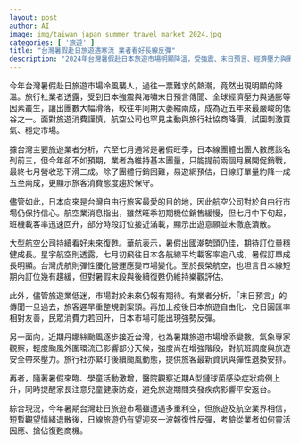 ```yaml
---
layout: post
author: AI
image: img/taiwan_japan_summer_travel_market_2024.jpg
categories: [ '旅遊' ]
title: "台灣暑假赴日旅遊遇寒流 業者看好長線反彈"
description: "2024年台灣暑假赴日本旅遊市場明顯降溫，受強震、末日預言、經濟壓力與颱風等多重利空影響，團體出團數及營收雙雙萎縮，為五年來罕見低谷。雖然航空公司主動降價刺激買氣，自由行市場、機位載客率於七月下旬略有回升。業者對疫情後旅客回流和日圓匯率友善持續抱持信心，預期短暫觀望期過後有機會迎來報復性反彈，考驗旅遊業者應變與搶市能力。"
---
```

今年台灣暑假赴日旅遊市場冷風襲人，過往一票難求的熱潮，竟然出現明顯的降溫。旅行社業者透露，受到日本強震與海嘯末日預言傳聞、全球經濟壓力與通膨等因素叢生，讓出團數大幅滑落，較往年同期大萎縮兩成，成為近五年來最嚴峻的低谷之一。面對旅遊消費謹慎，航空公司也罕見主動與旅行社協商降價，試圖刺激買氣、穩定市場。

據台灣主要旅遊業者分析，六至七月通常是暑假旺季，日本線團體出團人數應該名列前三，但今年卻不如預期，業者為維持基本團量，只能提前兩個月展開促銷戰，最終七月營收恐下滑三成。除了團體行銷困難，易遊網預估，日線訂單量約降一成五至兩成，更顯示旅客消費態度趨於保守。

儘管如此，日本向來是台灣自由行旅客最愛的目的地，因此航空公司對於自由行市場仍保持信心。航空業消息指出，雖然旺季初期機位銷售緩慢，但七月中下旬起，班機載客率迅速回升，部分時段訂位接近滿載，顯示出遊意願並未徹底潰散。

大型航空公司持續看好未來復甦。華航表示，暑假出國潮勢頭仍佳，期待訂位量穩健成長。星宇航空則透露，七月初飛往日本各航線平均載客率逾八成，暑假訂單成長明顯。台灣虎航則彈性優化營運應變市場變化。至於長榮航空，也坦言日本線短期內訂位幾有趨緩，但對暑假末段與後續復甦仍維持樂觀評估。

此外，儘管旅遊業低迷，市場對於未來仍報有期待。有業者分析，「末日預言」的傳聞一旦過去，旅客遲早重整規劃案頭。再加上疫後日本旅遊自由化、兌日圓匯率相對友善，民眾消費力若回升，日本市場可能出現強勢反彈。

另一面向，近期丹娜絲颱風逐步接近台灣，也為暑期旅遊市場增添變數。氣象專家觀察，輕度颱風外圍環流已影響部分天候，強度尚在增強階段，對航班調度與旅遊安全帶來壓力。旅行社亦緊盯後續颱風動態，提供旅客最新資訊與彈性退換安排。

再者，隨著暑假來臨、學童活動激增，醫院觀察近期A型鏈球菌感染症狀病例上升，同時提醒家長注意兒童健康防疫，避免旅遊期間突發疾病影響平安返台。

綜合現況，今年暑期台灣赴日旅遊市場雖遭遇多重利空，但旅遊及航空業界相信，短暫觀望情緒退散後，日線旅遊仍有望迎來一波報復性反彈，考驗從業者如何靈活因應、搶佔復甦商機。